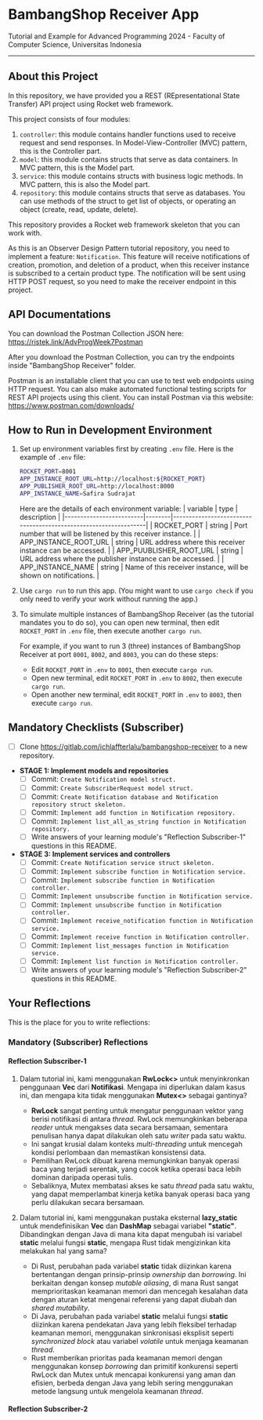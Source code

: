 # BambangShop Receiver App
Tutorial and Example for Advanced Programming 2024 - Faculty of Computer Science, Universitas Indonesia

---

## About this Project
In this repository, we have provided you a REST (REpresentational State Transfer) API project using Rocket web framework.

This project consists of four modules:
1.  `controller`: this module contains handler functions used to receive request and send responses.
    In Model-View-Controller (MVC) pattern, this is the Controller part.
2.  `model`: this module contains structs that serve as data containers.
    In MVC pattern, this is the Model part.
3.  `service`: this module contains structs with business logic methods.
    In MVC pattern, this is also the Model part.
4.  `repository`: this module contains structs that serve as databases.
    You can use methods of the struct to get list of objects, or operating an object (create, read, update, delete).

This repository provides a Rocket web framework skeleton that you can work with.

As this is an Observer Design Pattern tutorial repository, you need to implement a feature: `Notification`.
This feature will receive notifications of creation, promotion, and deletion of a product, when this receiver instance is subscribed to a certain product type.
The notification will be sent using HTTP POST request, so you need to make the receiver endpoint in this project.

## API Documentations

You can download the Postman Collection JSON here: https://ristek.link/AdvProgWeek7Postman

After you download the Postman Collection, you can try the endpoints inside "BambangShop Receiver" folder.

Postman is an installable client that you can use to test web endpoints using HTTP request.
You can also make automated functional testing scripts for REST API projects using this client.
You can install Postman via this website: https://www.postman.com/downloads/

## How to Run in Development Environment
1.  Set up environment variables first by creating `.env` file.
    Here is the example of `.env` file:
    ```bash
    ROCKET_PORT=8001
    APP_INSTANCE_ROOT_URL=http://localhost:${ROCKET_PORT}
    APP_PUBLISHER_ROOT_URL=http://localhost:8000
    APP_INSTANCE_NAME=Safira Sudrajat
    ```
    Here are the details of each environment variable:
    | variable                | type   | description                                                     |
    |-------------------------|--------|-----------------------------------------------------------------|
    | ROCKET_PORT             | string | Port number that will be listened by this receiver instance.    |
    | APP_INSTANCE_ROOT_URL   | string | URL address where this receiver instance can be accessed.       |
    | APP_PUUBLISHER_ROOT_URL | string | URL address where the publisher instance can be accessed.       |
    | APP_INSTANCE_NAME       | string | Name of this receiver instance, will be shown on notifications. |
2.  Use `cargo run` to run this app.
    (You might want to use `cargo check` if you only need to verify your work without running the app.)
3.  To simulate multiple instances of BambangShop Receiver (as the tutorial mandates you to do so),
    you can open new terminal, then edit `ROCKET_PORT` in `.env` file, then execute another `cargo run`.

    For example, if you want to run 3 (three) instances of BambangShop Receiver at port `8001`, `8002`, and `8003`, you can do these steps:
    -   Edit `ROCKET_PORT` in `.env` to `8001`, then execute `cargo run`.
    -   Open new terminal, edit `ROCKET_PORT` in `.env` to `8002`, then execute `cargo run`.
    -   Open another new terminal, edit `ROCKET_PORT` in `.env` to `8003`, then execute `cargo run`.

## Mandatory Checklists (Subscriber)
-   [ ] Clone https://gitlab.com/ichlaffterlalu/bambangshop-receiver to a new repository.
-   **STAGE 1: Implement models and repositories**
    -   [ ] Commit: `Create Notification model struct.`
    -   [ ] Commit: `Create SubscriberRequest model struct.`
    -   [ ] Commit: `Create Notification database and Notification repository struct skeleton.`
    -   [ ] Commit: `Implement add function in Notification repository.`
    -   [ ] Commit: `Implement list_all_as_string function in Notification repository.`
    -   [ ] Write answers of your learning module's "Reflection Subscriber-1" questions in this README.
-   **STAGE 3: Implement services and controllers**
    -   [ ] Commit: `Create Notification service struct skeleton.`
    -   [ ] Commit: `Implement subscribe function in Notification service.`
    -   [ ] Commit: `Implement subscribe function in Notification controller.`
    -   [ ] Commit: `Implement unsubscribe function in Notification service.`
    -   [ ] Commit: `Implement unsubscribe function in Notification controller.`
    -   [ ] Commit: `Implement receive_notification function in Notification service.`
    -   [ ] Commit: `Implement receive function in Notification controller.`
    -   [ ] Commit: `Implement list_messages function in Notification service.`
    -   [ ] Commit: `Implement list function in Notification controller.`
    -   [ ] Write answers of your learning module's "Reflection Subscriber-2" questions in this README.

## Your Reflections
This is the place for you to write reflections:

### Mandatory (Subscriber) Reflections

#### Reflection Subscriber-1

1. Dalam tutorial ini, kami menggunakan **RwLock<>** untuk menyinkronkan penggunaan **Vec** dari **Notifikasi**. Mengapa ini diperlukan dalam kasus ini, dan mengapa kita tidak menggunakan **Mutex<>** sebagai gantinya?
    - **RwLock<Vec>** sangat penting untuk mengatur penggunaan vektor yang berisi notifikasi di antara *thread*. RwLock memungkinkan beberapa *reader* untuk mengakses data secara bersamaan, sementara penulisan hanya dapat dilakukan oleh satu *writer* pada satu waktu.
    - Ini sangat krusial dalam konteks *multi-threading* untuk mencegah kondisi perlombaan dan memastikan konsistensi data.
    - Pemilihan RwLock dibuat karena memungkinkan banyak operasi baca yang terjadi serentak, yang cocok ketika operasi baca lebih dominan daripada operasi tulis.
    - Sebaliknya, Mutex membatasi akses ke satu *thread* pada satu waktu, yang dapat memperlambat kinerja ketika banyak operasi baca yang perlu dilakukan secara bersamaan.

2. Dalam tutorial ini, kami menggunakan pustaka eksternal **lazy_static** untuk mendefinisikan **Vec** dan **DashMap** sebagai variabel **"static"**. Dibandingkan dengan Java di mana kita dapat mengubah isi variabel **static** melalui fungsi **static**, mengapa Rust tidak mengizinkan kita melakukan hal yang sama?
    - Di Rust, perubahan pada variabel **static** tidak diizinkan karena bertentangan dengan prinsip-prinsip *ownership* dan *borrowing*. Ini berkaitan dengan konsep *mutable aliasing*, di mana Rust sangat memprioritaskan keamanan memori dan mencegah kesalahan data dengan aturan ketat mengenai referensi yang dapat diubah dan *shared mutability*.
    - Di Java, perubahan pada variabel **static** melalui fungsi **static** diizinkan karena pendekatan Java yang lebih fleksibel terhadap keamanan memori, menggunakan sinkronisasi eksplisit seperti *synchronized block* atau variabel *volatile* untuk menjaga keamanan *thread*.
    - Rust memberikan prioritas pada keamanan memori dengan menggunakan konsep *borrowing* dan primitif konkurensi seperti RwLock dan Mutex untuk mencapai konkurensi yang aman dan efisien, berbeda dengan Java yang lebih sering menggunakan metode langsung untuk mengelola keamanan *thread*.

#### Reflection Subscriber-2
